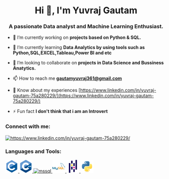 <h1 align="center">Hi 👋, I'm Yuvraj Gautam</h1>
<h3 align="center">A passionate Data analyst and Machine Learning Enthusiast.</h3>

- 🔭 I’m currently working on **projects based on Python & SQL.**

- 🌱 I’m currently learning **Data Analytics by using tools such as Python,SQL,EXCEL,Tableau,Power BI and etc**

- 👯 I’m looking to collaborate on **projects in Data Science and Bussiness Anatytics.**

- 📫 How to reach me **gautamyuvraj361@gmail.com**

- 📄 Know about my experiences [https://www.linkedin.com/in/yuvraj-gautam-75a280229/](https://www.linkedin.com/in/yuvraj-gautam-75a280229/)

- ⚡ Fun fact **I don't think that i am an Introvert**

<h3 align="left">Connect with me:</h3>
<p align="left">
<a href="https://linkedin.com/in/https://www.linkedin.com/in/yuvraj-gautam-75a280229/" target="blank"><img align="center" src="https://raw.githubusercontent.com/rahuldkjain/github-profile-readme-generator/master/src/images/icons/Social/linked-in-alt.svg" alt="https://www.linkedin.com/in/yuvraj-gautam-75a280229/" height="30" width="40" /></a>
</p>

<h3 align="left">Languages and Tools:</h3>
<p align="left"> <a href="https://www.cprogramming.com/" target="_blank" rel="noreferrer"> <img src="https://raw.githubusercontent.com/devicons/devicon/master/icons/c/c-original.svg" alt="c" width="40" height="40"/> </a> <a href="https://www.w3schools.com/cpp/" target="_blank" rel="noreferrer"> <img src="https://raw.githubusercontent.com/devicons/devicon/master/icons/cplusplus/cplusplus-original.svg" alt="cplusplus" width="40" height="40"/> </a> <a href="https://www.microsoft.com/en-us/sql-server" target="_blank" rel="noreferrer"> <img src="https://www.svgrepo.com/show/303229/microsoft-sql-server-logo.svg" alt="mssql" width="40" height="40"/> </a> <a href="https://www.mysql.com/" target="_blank" rel="noreferrer"> <img src="https://raw.githubusercontent.com/devicons/devicon/master/icons/mysql/mysql-original-wordmark.svg" alt="mysql" width="40" height="40"/> </a> <a href="https://pandas.pydata.org/" target="_blank" rel="noreferrer"> <img src="https://raw.githubusercontent.com/devicons/devicon/2ae2a900d2f041da66e950e4d48052658d850630/icons/pandas/pandas-original.svg" alt="pandas" width="40" height="40"/> </a> <a href="https://www.python.org" target="_blank" rel="noreferrer"> <img src="https://raw.githubusercontent.com/devicons/devicon/master/icons/python/python-original.svg" alt="python" width="40" height="40"/> </a> </p>
